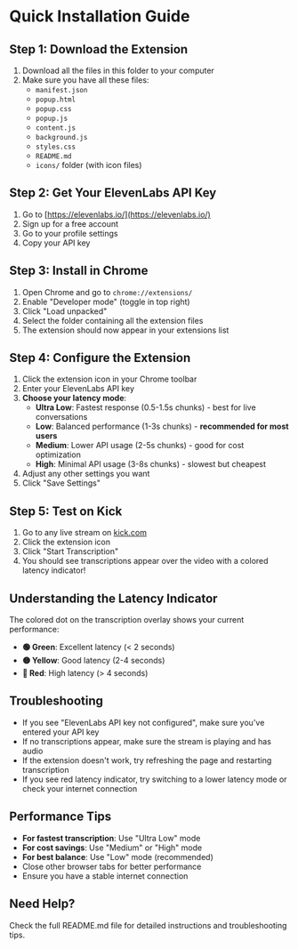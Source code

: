 # Quick Installation Guide

## Step 1: Download the Extension
1. Download all the files in this folder to your computer
2. Make sure you have all these files:
   - `manifest.json`
   - `popup.html`
   - `popup.css`
   - `popup.js`
   - `content.js`
   - `background.js`
   - `styles.css`
   - `README.md`
   - `icons/` folder (with icon files)

## Step 2: Get Your ElevenLabs API Key
1. Go to [https://elevenlabs.io/](https://elevenlabs.io/)
2. Sign up for a free account
3. Go to your profile settings
4. Copy your API key

## Step 3: Install in Chrome
1. Open Chrome and go to `chrome://extensions/`
2. Enable "Developer mode" (toggle in top right)
3. Click "Load unpacked"
4. Select the folder containing all the extension files
5. The extension should now appear in your extensions list

## Step 4: Configure the Extension
1. Click the extension icon in your Chrome toolbar
2. Enter your ElevenLabs API key
3. **Choose your latency mode**:
   - **Ultra Low**: Fastest response (0.5-1.5s chunks) - best for live conversations
   - **Low**: Balanced performance (1-3s chunks) - **recommended for most users**
   - **Medium**: Lower API usage (2-5s chunks) - good for cost optimization
   - **High**: Minimal API usage (3-8s chunks) - slowest but cheapest
4. Adjust any other settings you want
5. Click "Save Settings"

## Step 5: Test on Kick
1. Go to any live stream on [kick.com](https://kick.com)
2. Click the extension icon
3. Click "Start Transcription"
4. You should see transcriptions appear over the video with a colored latency indicator!

## Understanding the Latency Indicator
The colored dot on the transcription overlay shows your current performance:
- **🟢 Green**: Excellent latency (< 2 seconds)
- **🟡 Yellow**: Good latency (2-4 seconds)  
- **🔴 Red**: High latency (> 4 seconds)

## Troubleshooting
- If you see "ElevenLabs API key not configured", make sure you've entered your API key
- If no transcriptions appear, make sure the stream is playing and has audio
- If the extension doesn't work, try refreshing the page and restarting transcription
- If you see red latency indicator, try switching to a lower latency mode or check your internet connection

## Performance Tips
- **For fastest transcription**: Use "Ultra Low" mode
- **For cost savings**: Use "Medium" or "High" mode
- **For best balance**: Use "Low" mode (recommended)
- Close other browser tabs for better performance
- Ensure you have a stable internet connection

## Need Help?
Check the full README.md file for detailed instructions and troubleshooting tips. 